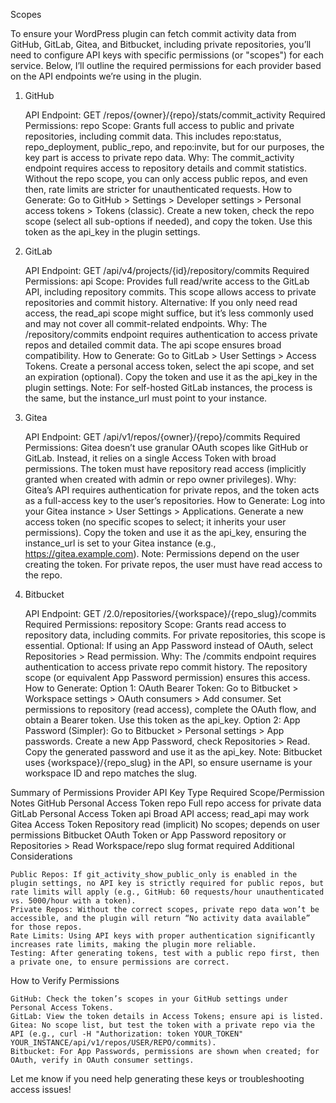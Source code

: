 Scopes

To ensure your WordPress plugin can fetch commit activity data from GitHub, GitLab, Gitea, and Bitbucket, including private repositories, you’ll need to configure API keys with specific permissions (or "scopes") for each service. Below, I’ll outline the required permissions for each provider based on the API endpoints we’re using in the plugin.

1. GitHub

   API Endpoint: GET /repos/{owner}/{repo}/stats/commit_activity
   Required Permissions:
   repo Scope: Grants full access to public and private repositories, including commit data.
   This includes repo:status, repo_deployment, public_repo, and repo:invite, but for our purposes, the key part is access to private repo data.
   Why: The commit_activity endpoint requires access to repository details and commit statistics. Without the repo scope, you can only access public repos, and even then, rate limits are stricter for unauthenticated requests.
   How to Generate:
   Go to GitHub > Settings > Developer settings > Personal access tokens > Tokens (classic).
   Create a new token, check the repo scope (select all sub-options if needed), and copy the token.
   Use this token as the api_key in the plugin settings.

2. GitLab

   API Endpoint: GET /api/v4/projects/{id}/repository/commits
   Required Permissions:
   api Scope: Provides full read/write access to the GitLab API, including repository commits.
   This scope allows access to private repositories and commit history.
   Alternative: If you only need read access, the read_api scope might suffice, but it’s less commonly used and may not cover all commit-related endpoints.
   Why: The /repository/commits endpoint requires authentication to access private repos and detailed commit data. The api scope ensures broad compatibility.
   How to Generate:
   Go to GitLab > User Settings > Access Tokens.
   Create a personal access token, select the api scope, and set an expiration (optional).
   Copy the token and use it as the api_key in the plugin settings.
   Note: For self-hosted GitLab instances, the process is the same, but the instance_url must point to your instance.

3. Gitea

   API Endpoint: GET /api/v1/repos/{owner}/{repo}/commits
   Required Permissions:
   Gitea doesn’t use granular OAuth scopes like GitHub or GitLab. Instead, it relies on a single Access Token with broad permissions.
   The token must have repository read access (implicitly granted when created with admin or repo owner privileges).
   Why: Gitea’s API requires authentication for private repos, and the token acts as a full-access key to the user’s repositories.
   How to Generate:
   Log into your Gitea instance > User Settings > Applications.
   Generate a new access token (no specific scopes to select; it inherits your user permissions).
   Copy the token and use it as the api_key, ensuring the instance_url is set to your Gitea instance (e.g., https://gitea.example.com).
   Note: Permissions depend on the user creating the token. For private repos, the user must have read access to the repo.

4. Bitbucket

   API Endpoint: GET /2.0/repositories/{workspace}/{repo_slug}/commits
   Required Permissions:
   repository Scope: Grants read access to repository data, including commits.
   For private repositories, this scope is essential.
   Optional: If using an App Password instead of OAuth, select Repositories > Read permission.
   Why: The /commits endpoint requires authentication to access private repo commit history. The repository scope (or equivalent App Password permission) ensures this access.
   How to Generate:
   Option 1: OAuth Bearer Token:
   Go to Bitbucket > Workspace settings > OAuth consumers > Add consumer.
   Set permissions to repository (read access), complete the OAuth flow, and obtain a Bearer token.
   Use this token as the api_key.
   Option 2: App Password (Simpler):
   Go to Bitbucket > Personal settings > App passwords.
   Create a new App Password, check Repositories > Read.
   Copy the generated password and use it as the api_key.
   Note: Bitbucket uses {workspace}/{repo_slug} in the API, so ensure username is your workspace ID and repo matches the slug.

Summary of Permissions
Provider
API Key Type
Required Scope/Permission
Notes
GitHub
Personal Access Token
repo
Full repo access for private data
GitLab
Personal Access Token
api
Broad API access;
read_api
may work
Gitea
Access Token
Repository read (implicit)
No scopes; depends on user permissions
Bitbucket
OAuth Token or App Password
repository
or Repositories > Read
Workspace/repo slug format required
Additional Considerations

    Public Repos: If git_activity_show_public_only is enabled in the plugin settings, no API key is strictly required for public repos, but rate limits will apply (e.g., GitHub: 60 requests/hour unauthenticated vs. 5000/hour with a token).
    Private Repos: Without the correct scopes, private repo data won’t be accessible, and the plugin will return “No activity data available” for those repos.
    Rate Limits: Using API keys with proper authentication significantly increases rate limits, making the plugin more reliable.
    Testing: After generating tokens, test with a public repo first, then a private one, to ensure permissions are correct.

How to Verify Permissions

    GitHub: Check the token’s scopes in your GitHub settings under Personal Access Tokens.
    GitLab: View the token details in Access Tokens; ensure api is listed.
    Gitea: No scope list, but test the token with a private repo via the API (e.g., curl -H "Authorization: token YOUR_TOKEN" YOUR_INSTANCE/api/v1/repos/USER/REPO/commits).
    Bitbucket: For App Passwords, permissions are shown when created; for OAuth, verify in OAuth consumer settings.

Let me know if you need help generating these keys or troubleshooting access issues!
